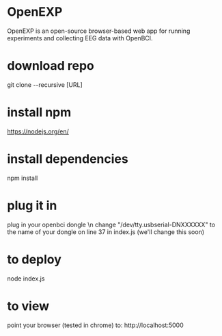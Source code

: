 # OpenEXP
OpenEXP is an open-source browser-based web app for running experiments and collecting EEG data with OpenBCI.

# download repo
git clone --recursive [URL]

# install npm
https://nodejs.org/en/

# install dependencies
npm install

# plug it in 
plug in your openbci dongle \n
change "/dev/tty.usbserial-DNXXXXXX" to the name of your dongle on line 37 in index.js (we'll change this soon)

# to deploy
node index.js

# to view
point your browser (tested in chrome) to: http://localhost:5000 
